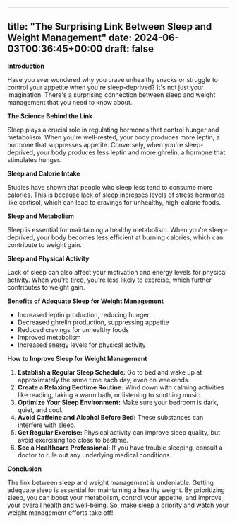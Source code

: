 
---
title: "The Surprising Link Between Sleep and Weight Management"
date: 2024-06-03T00:36:45+00:00
draft: false
---

**Introduction**

Have you ever wondered why you crave unhealthy snacks or struggle to control your appetite when you're sleep-deprived? It's not just your imagination. There's a surprising connection between sleep and weight management that you need to know about.

**The Science Behind the Link**

Sleep plays a crucial role in regulating hormones that control hunger and metabolism. When you're well-rested, your body produces more leptin, a hormone that suppresses appetite. Conversely, when you're sleep-deprived, your body produces less leptin and more ghrelin, a hormone that stimulates hunger.

**Sleep and Calorie Intake**

Studies have shown that people who sleep less tend to consume more calories. This is because lack of sleep increases levels of stress hormones like cortisol, which can lead to cravings for unhealthy, high-calorie foods.

**Sleep and Metabolism**

Sleep is essential for maintaining a healthy metabolism. When you're sleep-deprived, your body becomes less efficient at burning calories, which can contribute to weight gain.

**Sleep and Physical Activity**

Lack of sleep can also affect your motivation and energy levels for physical activity. When you're tired, you're less likely to exercise, which further contributes to weight gain.

**Benefits of Adequate Sleep for Weight Management**

* Increased leptin production, reducing hunger
* Decreased ghrelin production, suppressing appetite
* Reduced cravings for unhealthy foods
* Improved metabolism
* Increased energy levels for physical activity

**How to Improve Sleep for Weight Management**

1. **Establish a Regular Sleep Schedule:** Go to bed and wake up at approximately the same time each day, even on weekends.
2. **Create a Relaxing Bedtime Routine:** Wind down with calming activities like reading, taking a warm bath, or listening to soothing music.
3. **Optimize Your Sleep Environment:** Make sure your bedroom is dark, quiet, and cool.
4. **Avoid Caffeine and Alcohol Before Bed:** These substances can interfere with sleep.
5. **Get Regular Exercise:** Physical activity can improve sleep quality, but avoid exercising too close to bedtime.
6. **See a Healthcare Professional:** If you have trouble sleeping, consult a doctor to rule out any underlying medical conditions.

**Conclusion**

The link between sleep and weight management is undeniable. Getting adequate sleep is essential for maintaining a healthy weight. By prioritizing sleep, you can boost your metabolism, control your appetite, and improve your overall health and well-being. So, make sleep a priority and watch your weight management efforts take off!